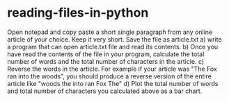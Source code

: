 # reading-files-in-python
Open notepad and copy paste a short single paragraph from any online article of your choice. Keep it very short. Save the file as article.txt  a) write a program that can open article.txt file and read its contents.  b) Once you have read the contents of the file in your program, calculate the total number of words and the total number of characters in the article.  c) Reverse the words in the article. For example if your article was "The Fox ran into the woods", you should produce a reverse version of the entire article like  "woods the into ran Fox The"  d) Plot the total number of words and total number of characters you calculated above as a bar chart.
